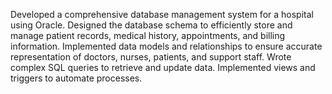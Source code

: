 Developed a comprehensive database management system for a hospital using Oracle.
Designed the database schema to efficiently store and manage patient records, medical history, appointments, and billing information.
Implemented data models and relationships to ensure accurate representation of doctors, nurses, patients, and support staff.
Wrote complex SQL queries to retrieve and update data.
Implemented views and triggers to automate processes.

